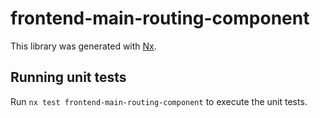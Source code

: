 # frontend-main-routing-component

This library was generated with [Nx](https://nx.dev).

## Running unit tests

Run `nx test frontend-main-routing-component` to execute the unit tests.
